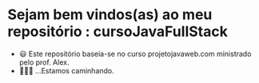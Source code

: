 # Sejam bem vindos(as) ao meu repositório : cursoJavaFullStack

- 😃 Este repositório baseia-se no curso projetojavaweb.com ministrado pelo prof. Alex.
- 🚶🚶🚶 ...Estamos caminhando.

